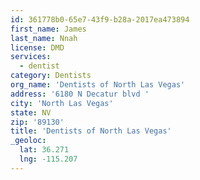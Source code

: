 ```yaml
---
id: 361778b0-65e7-43f9-b28a-2017ea473894
first_name: James
last_name: Nnah
license: DMD
services:
  - dentist
category: Dentists
org_name: 'Dentists of North Las Vegas'
address: '6180 N Decatur blvd '
city: 'North Las Vegas'
state: NV
zip: '89130'
title: 'Dentists of North Las Vegas'
_geoloc:
  lat: 36.271
  lng: -115.207
---
```

